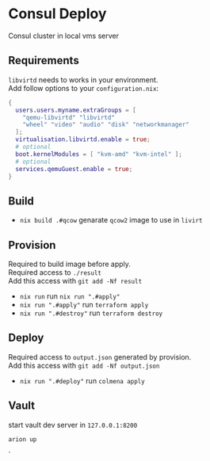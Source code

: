 # Consul Deploy

Consul cluster in local vms server

## Requirements
`libvirtd` needs to works in your environment.  
Add follow options to your `configuration.nix`:  
``` nix
{
  users.users.myname.extraGroups = [
    "qemu-libvirtd" "libvirtd" 
    "wheel" "video" "audio" "disk" "networkmanager"
  ]; 
  virtualisation.libvirtd.enable = true;
  # optional
  boot.kernelModules = [ "kvm-amd" "kvm-intel" ];
  # optional
  services.qemuGuest.enable = true;
}
```
## Build

* `nix build .#qcow` genarate `qcow2` image to use in `livirt`  

## Provision
Required to build image before apply.  
Required access to `./result`  
Add this access with `git add -Nf result`  
* `nix run` run `nix run ".#apply"`
* `nix run ".#apply"` run `terraform apply`
* `nix run ".#destroy"` run `terraform destroy`

## Deploy
Required access to `output.json` generated by provision.  
Add this access with `git add -Nf output.json`  
* `nix run ".#deploy"` run `colmena apply`

## Vault
start vault dev server in `127.0.0.1:8200`

``` bash
arion up
```

`
